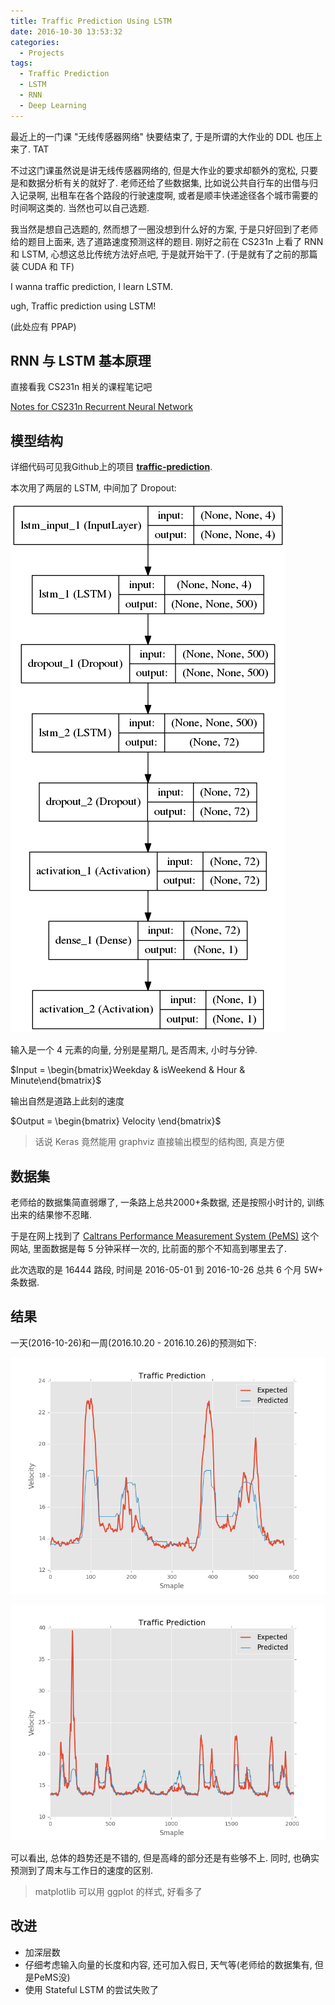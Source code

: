 ```yaml
---
title: Traffic Prediction Using LSTM
date: 2016-10-30 13:53:32
categories:
  - Projects
tags:
  - Traffic Prediction
  - LSTM
  - RNN
  - Deep Learning
---
```


最近上的一门课 "无线传感器网络" 快要结束了, 于是所谓的大作业的 DDL 也压上来了. TAT

不过这门课虽然说是讲无线传感器网络的, 但是大作业的要求却额外的宽松, 只要是和数据分析有关的就好了. 老师还给了些数据集, 比如说公共自行车的出借与归入记录啊, 出租车在各个路段的行驶速度啊, 或者是顺丰快递途径各个城市需要的时间啊这类的. 当然也可以自己选题. 

我当然是想自己选题的, 然而想了一圈没想到什么好的方案, 于是只好回到了老师给的题目上面来, 选了道路速度预测这样的题目. 刚好之前在 CS231n 上看了 RNN 和 LSTM, 心想这总比传统方法好点吧, 于是就开始干了. (于是就有了之前的那篇装 CUDA 和 TF)

I wanna traffic prediction, I learn LSTM.

ugh, Traffic prediction using LSTM!

(此处应有 PPAP)

<!-- more -->

## RNN 与 LSTM 基本原理

直接看我 CS231n 相关的课程笔记吧

[Notes for CS231n Recurrent Neural Network](http://www.yuthon.com/2016/10/30/Notes-for-CS231n-RNN/)

## 模型结构

详细代码可见我Github上的项目 **[traffic-prediction](https://github.com/corenel/traffic-prediction)**.

本次用了两层的 LSTM, 中间加了 Dropout:

![traffic_prediction_model](/images/traffic_prediction_model.png)

输入是一个 4 元素的向量, 分别是星期几, 是否周末, 小时与分钟. 

$Input = \begin{bmatrix}Weekday & isWeekend & Hour & Minute\end{bmatrix}$

输出自然是道路上此刻的速度

$Output = \begin{bmatrix} Velocity \end{bmatrix}$

> 话说 Keras 竟然能用 graphviz 直接输出模型的结构图, 真是方便

## 数据集

老师给的数据集简直弱爆了, 一条路上总共2000+条数据, 还是按照小时计的, 训练出来的结果惨不忍睹.

于是在网上找到了 [Caltrans Performance Measurement System (PeMS)](http://pems.dot.ca.gov/) 这个网站, 里面数据是每 5 分钟采样一次的, 比前面的那个不知高到哪里去了.

此次选取的是 16444 路段, 时间是 2016-05-01 到 2016-10-26 总共 6 个月 5W+ 条数据.

## 结果

一天(2016-10-26)和一周(2016.10.20 - 2016.10.26)的预测如下:

![traffic_prediction_result_1](/images/traffic_prediction_result_1.png)

![traffic_prediction_result_2](/images/traffic_prediction_result_2.png)

可以看出, 总体的趋势还是不错的, 但是高峰的部分还是有些够不上. 同时, 也确实预测到了周末与工作日的速度的区别.

> matplotlib 可以用 ggplot 的样式, 好看多了

## 改进

* 加深层数
* 仔细考虑输入向量的长度和内容, 还可加入假日, 天气等(老师给的数据集有, 但是PeMS没)
* 使用 Stateful LSTM 的尝试失败了